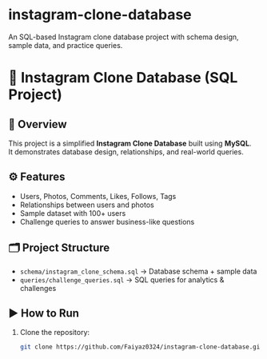 # instagram-clone-database
An SQL-based Instagram clone database project with schema design, sample data, and practice queries.
# 📸 Instagram Clone Database (SQL Project)

## 📌 Overview
This project is a simplified **Instagram Clone Database** built using **MySQL**.  
It demonstrates database design, relationships, and real-world queries.

## ⚙️ Features
- Users, Photos, Comments, Likes, Follows, Tags
- Relationships between users and photos
- Sample dataset with 100+ users
- Challenge queries to answer business-like questions

## 🗂️ Project Structure
- `schema/instagram_clone_schema.sql` → Database schema + sample data  
- `queries/challenge_queries.sql` → SQL queries for analytics & challenges  

## ▶️ How to Run
1. Clone the repository:  
   ```bash
   git clone https://github.com/Faiyaz0324/instagram-clone-database.git
